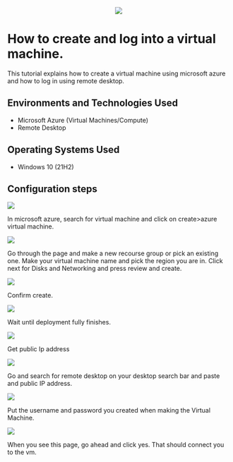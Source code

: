 <p align="center">
<img src=https://i.imgur.com/H4RoIqN.jpeg>
</p>

<h1>How to create and log into a virtual machine.</h1>
This tutorial explains how to create a virtual machine using microsoft azure and how to log in using remote desktop.<br />


<h2>Environments and Technologies Used</h2>

- Microsoft Azure (Virtual Machines/Compute)
- Remote Desktop


<h2>Operating Systems Used </h2>

- Windows 10</b> (21H2)


<h2>Configuration steps</h2>


<p>
<img src=https://i.imgur.com/850mXpN.png/>

  In microsoft azure, search for virtual machine and click on create>azure virtual machine.



<img src=https://i.imgur.com/yxRIzIk.png/>
</p>
<p>
Go through the page and make a new recourse group or pick an existing one. Make your virtual machine name and pick the region you are in. Click next for Disks and Networking and press review and create. 
</p>






<img src=https://i.imgur.com/PO48nB8.png/>

Confirm create.



<img src=https://i.imgur.com/61MgF8E.png/>

Wait until deployment fully finishes.








<img src=https://i.imgur.com/UAAviFq.png/>

Get public Ip address
















<img src=https://i.imgur.com/AZhsXx8.png/>

Go and search for remote desktop on your desktop search bar and paste and public IP address.



<img src=https://i.imgur.com/iBKqwt6.png/>

Put the username and password you created when making the Virtual Machine.



<img src=https://i.imgur.com/8qnIj27.png/>

When you see this page, go ahead and click yes. That should connect you to the vm.
